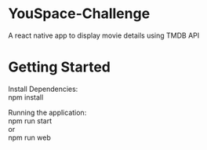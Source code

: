 # YouSpace-Challenge
A react native app to display movie details using TMDB API

# Getting Started

Install Dependencies:<br>
npm install<br>

Running the application:<br>
npm run start<br>
or<br>
npm run web<br>

